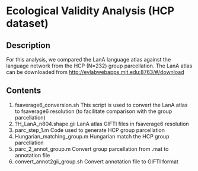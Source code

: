 # Ecological Validity Analysis (HCP dataset)

## Description

For this analysis, we compared the LanA language atlas against the language network from the HCP (N=232) group parcellation. The LanA atlas can be downloaded from http://evlabwebapps.mit.edu:8763/#/download

## Contents

1. fsaverage6_conversion.sh This script is used to convert the LanA atlas to fsaverage6 resolution (to facilitate comparison with the group parcellation)
2. ?H_LanA_n804.shape.gii LanA atlas GIFTI files in fsaverage6 resolution
3. parc_step_1.m Code used to generate HCP group parcellation
4. Hungarian_matching_group.m Hungarian match the HCP group parcellation
5. parc_2_annot_group.m Convert group parcellation from .mat to annotation file
6. convert_annot2gii_group.sh Convert annotation file to GIFTI format
